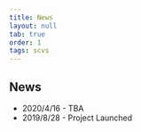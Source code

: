 ```yaml
---
title: News
layout: null
tab: true
order: 1
tags: scvs
---
```


## News

* 2020/4/16 - TBA
* 2019/8/28 - Project Launched
